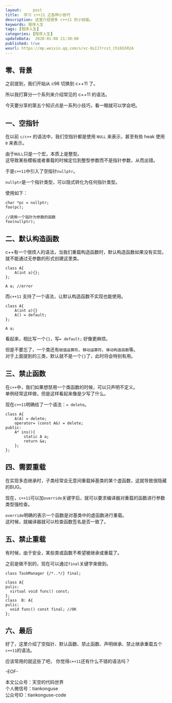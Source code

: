 ```yaml
---   
layout:     post  
title:  学习 c++11 之各种小技巧  
description: 这里介绍很多 c++11 的小技能。  
keywords: 程序人生  
tags: [程序人生]    
categories: [程序人生]  
updateData:  2020-01-08 21:30:00  
published: true  
wxurl: https://mp.weixin.qq.com/s/vc-QsIJ7rcst_Ch1EG5R2A  
---  
```



## 零、背景  


之前提到，我们开始从 c98 切换到 c++11 了。

所以我打算分一个系列来介绍常见的 c++11 的语法。

今天要分享的第五个知识点是一系列小技巧，看一眼就可以学会吧。  


## 一、空指针  


在以前 `c/c++` 的语法中，我们空指针都是使用 `NULL` 来表示，甚至有些 heak 使用 `0` 来表示。  


由于`NULL`只是一个宏，本质上是整型。  
这导致某些模板或者重载的时候定位到整型参数而不是指针参数，从而出错。  


于是`c++11`中引入了空指针`nullptr`。  


`nullptr`是一个指针类型，可以隐式转化为任何指针类型。  


使用如下：  


```
char *pc = nullptr; 
foo(pc);

//调用一个指针为参数的函数
foo(nullptr);  
```


## 二、默认构造函数  


c++有一个很烦人的语法，当我们重载构造函数时，默认构造函数如果没有实现，就不能通过无参数的形式创建这里类。  


```
class A{
    A(int a){};
};

A a; //error
```


而`c++11` 支持了一个语法，让默认构造函数不实现也能使用。  


```
class A{
    A(int a){}
    A() = default;
};

A a;
```


看起来，相比写一个`{}`，写`= default;` 好像更麻烦。  


但是不要忘了，一个类还有`赋值运算符`、`移动运算符`、`移动构造函数`等。  
对于上面提到的三类，默认就不是一个`{}`了，此时将会特别有用。  


## 三、禁止函数  


在`c++`中，我们如果想禁用一个类函数的时候，可以只声明不定义。  
单例经常这样做，但是这样看起来像是少写了什么。  


现在`c++11`明确给了一个语法：`= delete`。  


```
class A{
    A(A) = delete;
    operator= (const A&) = delete;
public:
    A* ins(){
        static A a;
        return &a;
    };
};
```


## 四、需要重载  


在实现多态继承时，子类经常会无意间重载掉基类的某个虚函数，这就导致很隐藏的BUG。  


现在，`c++11`可以加`override`关键字后，就可以要求编译器对重载的函数进行参数类型强检查。  


`override`明确的表示一个函数是对基类中的虚函数进行重载。  
这时候，就编译器就可以检查函数签名是否一致了。  


## 五、禁止重载  


有时候，由于安全，某些类或函数不希望被继承或重载了。  


之前是做不到的，现在可以通过`final`关键字来做到。  


```
class TaskManager {/*..*/} final; 

class A{
pulic:
  virtual void func() const;
};
class  B: A{
pulic:
  void func() const final; //OK
};
```


## 六、最后  


好了，这里介绍了空指针、默认函数、禁止函数、声明继承、禁止继承重载五个`c++11`的语法。  


应该常用的就这些了吧， 你觉得`c++11`还有什么不错的语法吗？  


-EOF-  


本文公众号：天空的代码世界  
个人微信号：tiankonguse  
公众号ID：tiankonguse-code  
  

